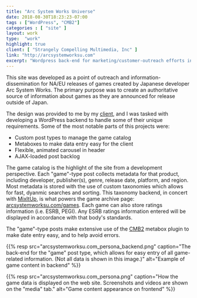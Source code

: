 ```yaml
---
title: "Arc System Works Universe"
date: 2018-08-30T18:23:23-07:00
tags : ["WordPress", "CMB2"]
categories : [ "site" ]
layout: work
type:  "work"
highlight: true
client: [ "Strangely Compelling Multimedia, Inc" ]
link: "http://arcsystemworksu.com"
excerpt: "Wordpress back-end for marketing/customer-outreach efforts in North America and EU."
---
```


This site was developed as a point of outreach and information-dissemination for NA/EU releases of games created by Japanese developer Arc System Works. The primary purpose was to create an authoritative source of information about games as they are announced for release outside of Japan.

The design was provided to me by my [client](http://scmedia.com), and I was tasked with developing a WordPress backend to handle some of their unique requirements. Some of the most notable parts of this projects were:

- Custom post types to manage the game catalog
- Metaboxes to make data entry easy for the client
- Flexible, animated carousel in header
- AJAX-loaded post backlog

The game catalog is the highlight of the site from a development perspective. Each "game"-type post collects metadata for that product, including developer, publisher(s), genre, release date, platform, and region. Most metadata is stored with the use of custom taxonomies which allows for fast, dyanmic searches and sorting. This taxonomy backend, in concert with [MixItUp](https://mixitup.kunkalabs.com/), is what powers the game archive page: [arcsystemworksu.com/games](http://arcsystemworksu.com/games/). Each game can also store ratings information (i.e. ESRB, PEGI). Any ESRB ratings information entered will be displayed in accordance with that body's standards.

The "game"-type posts make extensive use of the [CMB2](https://github.com/WebDevStudios/CMB2) metabox plugin to make date entry easy, and to help avoid errors. 

{{% resp src="arcsystemworksu.com_persona_backend.png" caption="The back-end for the \"game\" post type, which allows for easy entry of all game-related information. (Not all data is shown in this image.)" alt="Example of game content in backend" %}}

{{% resp src="arcsystemworksu.com_persona.png" caption="How the game data is displayed on the web site. Screenshots and videos are shown on the \"media\" tab." alt="Game content appearance on frontend" %}}